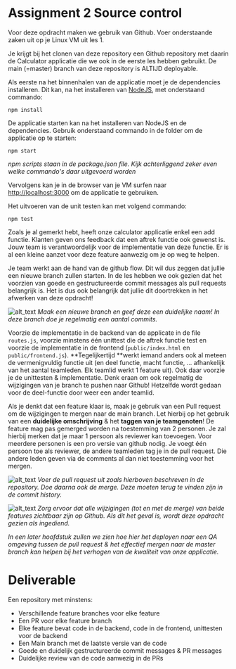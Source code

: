 # Assignment 2  Source control

Voor deze opdracht maken we gebruik van Github. Voer onderstaande zaken uit op je Linux VM uit les 1.

Je krijgt bij het clonen van deze repository een Github repository met daarin de Calculator applicatie die we ook in de eerste les hebben gebruikt. De main (=master) branch van deze repository is ALTIJD deployable. 

Als eerste na het binnenhalen van de applicatie moet je de dependencies installeren. Dit kan, na het installeren van [NodeJS](https://nodejs.org/en/), met onderstaand commando:

```
npm install
```

De applicatie starten kan na het installeren van NodeJS en de dependencies. Gebruik onderstaand commando in de folder om de applicatie op te starten:

```
npm start
```
_npm scripts staan in de package.json file. Kijk achterliggend zeker even welke commando's daar uitgevoerd worden_

Vervolgens kan je in de browser van je VM surfen naar [http://localhost:3000](http://localhost:3000) om de applicatie te gebruiken.

Het uitvoeren van de unit testen kan met volgend commando:


```
npm test
```


Zoals je al gemerkt hebt, heeft onze calculator applicatie enkel een add functie. Klanten geven ons feedback dat een aftrek functie ook gewenst is. Jouw team is verantwoordelijk voor de implementatie van deze functie. Er is al een kleine aanzet voor deze feature aanwezig om je op weg te helpen.

Je team werkt aan de hand van de github flow. Dit wil dus zeggen dat jullie een nieuwe branch zullen starten. In de les hebben we ook gezien dat het voorzien van goede en gestructureerde commit messages als pull requests belangrijk is. Het is dus ook belangrijk dat jullie dit doortrekken in het afwerken van deze opdracht!


![alt_text](https://i.imgur.com/o09XN75.png "image_tooltip")
_Maak een nieuwe branch en geef deze een duidelijke naam! In deze branch doe je regelmatig een aantal commits._

Voorzie de implementatie in de backend van de applicate in de file `routes.js`, voorzie minstens één unittest die de aftrek functie test en voorzie de implementatie in de frontend (`public/index.html` en `public/frontend.js`). **Tegelijkertijd **werkt iemand anders ook al meteen de vermenigvuldig functie uit (en deel functie, macht functie, ... afhankelijk van het aantal teamleden. Elk teamlid werkt 1 feature uit). Ook daar voorzie je de unittesten & implementatie. Denk eraan om ook regelmatig de wijzigingen van je branch te pushen naar Github! Hetzelfde wordt gedaan voor de deel-functie door weer een ander teamlid.

Als je denkt dat een feature klaar is, maak je gebruik van een Pull request om de wijzigingen te mergen naar de main branch. Let hierbij op het gebruik van een **duidelijke omschrijving** & het **taggen van je teamgenoten**! De feature mag pas gemerged worden na toestemming van 2 personen. Je zal hierbij merken dat je maar 1 persoon als reviewer kan toevoegen. Voor meerdere personen is een pro versie van github nodig. Je voegt één persoon toe als reviewer, de andere teamleden tag je in de pull request. Die andere leden geven via de comments al dan niet toestemming voor het mergen.

![alt_text](https://i.imgur.com/o09XN75.png "image_tooltip")
_Voer de pull request uit zoals hierboven beschreven in de repository. Doe daarna ook de merge. Deze moeten terug te vinden zijn in de commit history._


![alt_text](https://i.imgur.com/o09XN75.png "image_tooltip")
_Zorg ervoor dat alle wijzigingen (tot en met de merge) van beide features zichtbaar zijn op Github. Als dit het geval is, wordt deze opdracht gezien als ingediend._

_In een later hoofdstuk zullen we zien hoe hier het deployen naar een QA omgeving tussen de pull request & het effectief mergen naar de master branch kan helpen bij het verhogen van de kwaliteit van onze applicatie._

# Deliverable
Een repository met minstens:
- Verschillende feature branches voor elke feature
- Een PR voor elke feature branch
- Elke feature bevat code in de backend, code in de frontend, unittesten voor de backend
- Een Main branch met de laatste versie van de code
- Goede en duidelijk gestructureerde commit messages & PR messages
- Duidelijke review van de code aanwezig in de PRs
